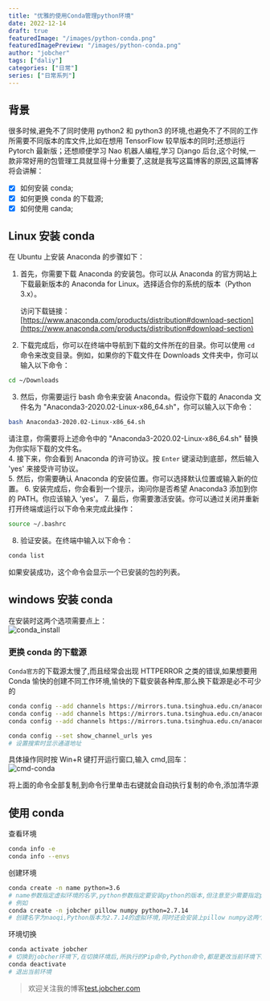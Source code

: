 ```yaml
---
title: "优雅的使用Conda管理python环境"
date: 2022-12-14
draft: true
featuredImage: "/images/python-conda.png"
featuredImagePreview: "/images/python-conda.png"
author: "jobcher"
tags: ["daliy"]
categories: ["日常"]
series: ["日常系列"]
---
```


## 背景

很多时候,避免不了同时使用 python2 和 python3 的环境,也避免不了不同的工作所需要不同版本的库文件,比如在想用 TensorFlow 较早版本的同时;还想运行 Pytorch 最新版；还想顺便学习 Nao 机器人编程,学习 Django 后台,这个时候,一款非常好用的包管理工具就显得十分重要了,这就是我写这篇博客的原因,这篇博客将会讲解：

- [x] 如何安装 conda;
- [x] 如何更换 conda 的下载源;
- [x] 如何使用 canda;

## Linux 安装 conda
在 Ubuntu 上安装 Anaconda 的步骤如下：  
  
1. 首先，你需要下载 Anaconda 的安装包。你可以从 Anaconda 的官方网站上下载最新版本的 Anaconda for Linux。选择适合你的系统的版本（Python 3.x）。  
  
   访问下载链接：[https://www.anaconda.com/products/distribution#download-section](https://www.anaconda.com/products/distribution#download-section)  
  
2. 下载完成后，你可以在终端中导航到下载的文件所在的目录。你可以使用 `cd` 命令来改变目录。例如，如果你的下载文件在 Downloads 文件夹中，你可以输入以下命令：
  
```bash
cd ~/Downloads
```

3. 然后，你需要运行 bash 命令来安装 Anaconda。假设你下载的 Anaconda 文件名为 "Anaconda3-2020.02-Linux-x86_64.sh"，你可以输入以下命令：

```bash
bash Anaconda3-2020.02-Linux-x86_64.sh
```
请注意，你需要将上述命令中的 "Anaconda3-2020.02-Linux-x86_64.sh" 替换为你实际下载的文件名。  
4. 接下来，你会看到 Anaconda 的许可协议。按 `Enter` 键滚动到底部，然后输入 'yes' 来接受许可协议。  
5. 然后，你需要确认 Anaconda 的安装位置。你可以选择默认位置或输入新的位置。
6. 安装完成后，你会看到一个提示，询问你是否希望 Anaconda3 添加到你的 PATH。你应该输入 'yes'。
7. 最后，你需要激活安装。你可以通过关闭并重新打开终端或运行以下命令来完成此操作：
```bash
source ~/.bashrc
```
8. 验证安装。在终端中输入以下命令：
```bash
conda list
```
如果安装成功，这个命令会显示一个已安装的包的列表。  

## windows 安装 conda

在安装时这两个选项需要点上：  
![conda_install](/images/conda_install.png)

### 更换 conda 的下载源

`Conda官方`的下载源太慢了,而且经常会出现 HTTPERROR 之类的错误,如果想要用 Conda 愉快的创建不同工作环境,愉快的下载安装各种库,那么换下载源是必不可少的

```sh
conda config --add channels https://mirrors.tuna.tsinghua.edu.cn/anaconda/pkgs/free/
conda config --add channels https://mirrors.tuna.tsinghua.edu.cn/anaconda/cloud/conda-forge
conda config --add channels https://mirrors.tuna.tsinghua.edu.cn/anaconda/cloud/msys2/

conda config --set show_channel_urls yes
# 设置搜索时显示通道地址
```

具体操作同时按 Win+R 键打开运行窗口,输入 cmd,回车：  
![cmd-conda](/images/cmd-conda.png)

将上面的命令全部复制,到命令行里单击右键就会自动执行复制的命令,添加清华源

## 使用 conda

查看环境

```sh
conda info -e
conda info --envs
```

创建环境

```sh
conda create -n name python=3.6
# name参数指定虚拟环境的名字,python参数指定要安装python的版本,但注意至少需要指定python版本或者要安装的包,在后一种情况下,自动安装最新python版本
# 例如
conda create -n jobcher pillow numpy python=2.7.14
# 创建名字为naoqi,Python版本为2.7.14的虚拟环境,同时还会安装上pillow numpy这两个库
```

环境切换

```sh
conda activate jobcher
# 切换到jobcher环境下,在切换环境后,所执行的Pip命令,Python命令,都是更改当前环境下的,不会影响到其他的环境
conda deactivate
# 退出当前环境
```


>欢迎关注我的博客[test.jobcher.com](https://test.jobcher.com/)

